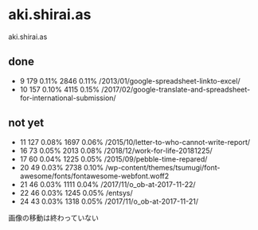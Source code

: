 # aki.shirai.as
aki.shirai.as

## done
- 9	179	0.11%	2846	0.11%	/2013/01/google-spreadsheet-linkto-excel/
- 10	157	0.10%	4115	0.15%	/2017/02/google-translate-and-spreadsheet-for-international-submission/

## not yet
- 11	127	0.08%	1697	0.06%	/2015/10/letter-to-who-cannot-write-report/
- 16	73	0.05%	2013	0.08%	/2018/12/work-for-life-20181225/
- 17	60	0.04%	1225	0.05%	/2015/09/pebble-time-repared/
- 20	49	0.03%	2738	0.10%	/wp-content/themes/tsumugi/font-awesome/fonts/fontawesome-webfont.woff2
- 21	46	0.03%	1111	0.04%	/2017/11/o_ob-at-2017-11-22/
- 22	46	0.03%	1245	0.05%	/entsys/
- 24	43	0.03%	1318	0.05%	/2017/11/o_ob-at-2017-11-21/

画像の移動は終わっていない
